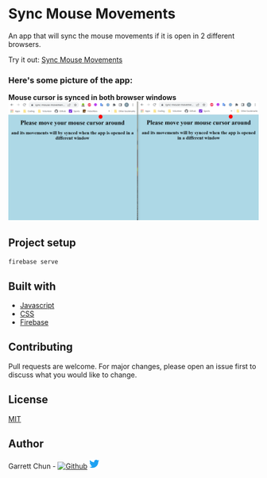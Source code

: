 # Sync Mouse Movements

An app that will sync the mouse movements if it is open in 2 different browsers.

Try it out: [Sync Mouse Movements](https://sync-mouse-movements-1fb74.web.app)

### Here's some picture of the app:

<strong>Mouse cursor is synced in both browser windows</strong>
![syncedCursor](./public/assets/syncedCursor.png)

## Project setup

```
firebase serve
```

## Built with

- [Javascript](https://developer.mozilla.org/en/JavaScript)
- [CSS](https://developer.mozilla.org/en-US/docs/Web/CSS)
- [Firebase](https://firebase.google.com/)

## Contributing

Pull requests are welcome. For major changes, please open an issue first to discuss what you would like to change.

## License

[MIT](https://choosealicense.com/licenses/mit/)

## Author

Garrett Chun - [![Github][1.1]][1] [![Twitter][1.2]][2]

[1.1]: http://i.imgur.com/9I6NRUm.png
[1.2]: ./public/assets/twitter20.png
[1]: https://github.com/KapakahiCoder
[2]: http://www.twitter.com/KapakahiCoder
